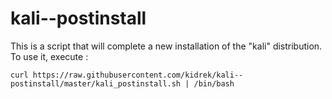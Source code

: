 # kali--postinstall

This is a script that will complete a new installation of the "kali" distribution.
To use it, execute : 

```
curl https://raw.githubusercontent.com/kidrek/kali--postinstall/master/kali_postinstall.sh | /bin/bash
```

